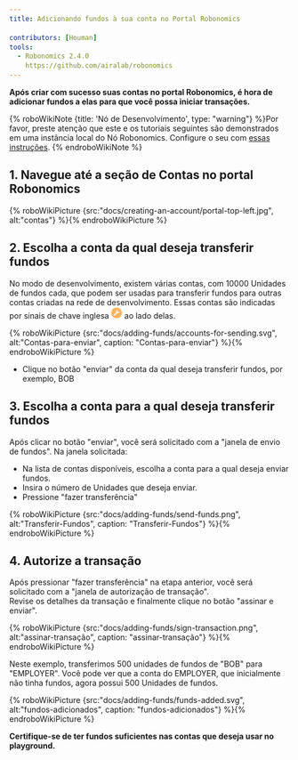 ```yaml
---
title: Adicionando fundos à sua conta no Portal Robonomics

contributors: [Houman]
tools:
  - Robonomics 2.4.0
    https://github.com/airalab/robonomics
---
```


**Após criar com sucesso suas contas no portal Robonomics, é hora de adicionar fundos a elas para que você possa iniciar transações.**

{% roboWikiNote {title: 'Nó de Desenvolvimento', type: "warning"} %}Por favor, preste atenção que este e os tutoriais seguintes são demonstrados em uma instância local do Nó Robonomics. Configure o seu com [essas instruções](/docs/run-dev-node).
{% endroboWikiNote %}

## 1. Navegue até a seção de Contas no portal Robonomics

{% roboWikiPicture {src:"docs/creating-an-account/portal-top-left.jpg", alt:"contas"} %}{% endroboWikiPicture %}

## 2. Escolha a conta da qual deseja transferir fundos

No modo de desenvolvimento, existem várias contas, com 10000 Unidades de fundos cada, que podem ser usadas para transferir fundos para outras contas criadas na rede de desenvolvimento. Essas contas são indicadas por sinais de chave inglesa <img src="/assets/images/docs/adding-funds/wrench.png" alt="sinal de chave inglesa" width="20"/> ao lado delas.

{% roboWikiPicture {src:"docs/adding-funds/accounts-for-sending.svg", alt:"Contas-para-enviar", caption: "Contas-para-enviar"} %}{% endroboWikiPicture %}

- Clique no botão "enviar" da conta da qual deseja transferir fundos, por exemplo, BOB

## 3. Escolha a conta para a qual deseja transferir fundos
Após clicar no botão "enviar", você será solicitado com a "janela de envio de fundos". Na janela solicitada:

- Na lista de contas disponíveis, escolha a conta para a qual deseja enviar fundos.
- Insira o número de Unidades que deseja enviar.
- Pressione "fazer transferência"

{% roboWikiPicture {src:"docs/adding-funds/send-funds.png", alt:"Transferir-Fundos", caption: "Transferir-Fundos"} %}{% endroboWikiPicture %}

## 4. Autorize a transação

Após pressionar "fazer transferência" na etapa anterior, você será solicitado com a "janela de autorização de transação".<br/>
Revise os detalhes da transação e finalmente clique no botão "assinar e enviar".

{% roboWikiPicture {src:"docs/adding-funds/sign-transaction.png", alt:"assinar-transação", caption: "assinar-transação"} %}{% endroboWikiPicture %}

Neste exemplo, transferimos 500 unidades de fundos de "BOB" para "EMPLOYER". Você pode ver que a conta do EMPLOYER, que inicialmente não tinha fundos, agora possui 500 Unidades de fundos.

{% roboWikiPicture {src:"docs/adding-funds/funds-added.svg", alt:"fundos-adicionados", caption: "fundos-adicionados"} %}{% endroboWikiPicture %}

**Certifique-se de ter fundos suficientes nas contas que deseja usar no playground.**
